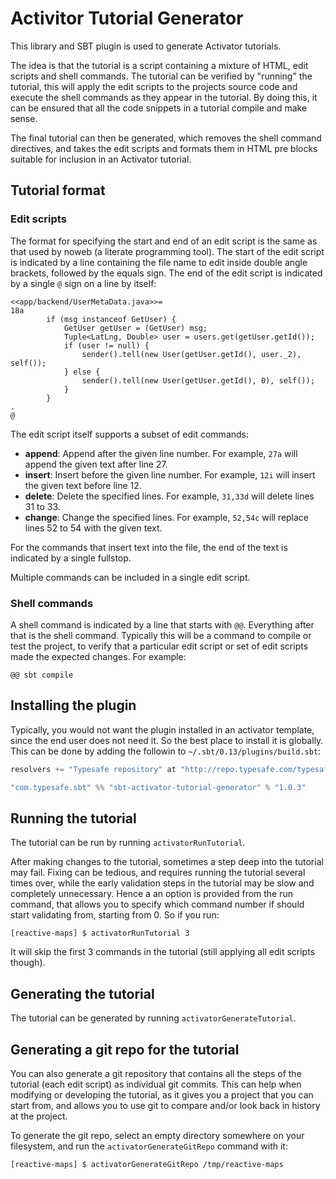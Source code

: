 # Activitor Tutorial Generator

This library and SBT plugin is used to generate Activator tutorials.

The idea is that the tutorial is a script containing a mixture of HTML, edit scripts and shell commands.  The tutorial can be verified by "running" the tutorial, this will apply the edit scripts to the projects source code and execute the shell commands as they appear in the tutorial.  By doing this, it can be ensured that all the code snippets in a tutorial compile and make sense.

The final tutorial can then be generated, which removes the shell command directives, and takes the edit scripts and formats them in HTML pre blocks suitable for inclusion in an Activator tutorial.

## Tutorial format

### Edit scripts

The format for specifying the start and end of an edit script is the same as that used by noweb (a literate programming tool).  The start of the edit script is indicated by a line containing the file name to edit inside double angle brackets, followed by the equals sign.  The end of the edit script is indicated by a single `@` sign on a line by itself:

```
<<app/backend/UserMetaData.java>>=
18a
        if (msg instanceof GetUser) {
            GetUser getUser = (GetUser) msg;
            Tuple<LatLng, Double> user = users.get(getUser.getId());
            if (user != null) {
                sender().tell(new User(getUser.getId(), user._2), self());
            } else {
                sender().tell(new User(getUser.getId(), 0), self());
            }
        }
.
@
```

The edit script itself supports a subset of edit commands:

* **append**: Append after the given line number.  For example, `27a` will append the given text after line 27.
* **insert**: Insert before the given line number.  For example, `12i` will insert the given text before line 12.
* **delete**: Delete the specified lines.  For example, `31,33d` will delete lines 31 to 33.
* **change**: Change the specified lines.  For example, `52,54c` will replace lines 52 to 54 with the given text.

For the commands that insert text into the file, the end of the text is indicated by a single fullstop.

Multiple commands can be included in a single edit script.

### Shell commands

A shell command is indicated by a line that starts with `@@`.  Everything after that is the shell command.  Typically this will be a command to compile or test the project, to verify that a particular edit script or set of edit scripts made the expected changes.  For example:

```
@@ sbt compile
```

## Installing the plugin

Typically, you would not want the plugin installed in an activator template, since the end user does not need it.  So the best place to install it is globally.  This can be done by adding the followin to `~/.sbt/0.13/plugins/build.sbt`:

```scala
resolvers += "Typesafe repository" at "http://repo.typesafe.com/typesafe/releases/"

"com.typesafe.sbt" %% "sbt-activator-tutorial-generator" % "1.0.3"
```

## Running the tutorial

The tutorial can be run by running `activatorRunTutorial`.

After making changes to the tutorial, sometimes a step deep into the tutorial may fail.  Fixing can be tedious, and requires running the tutorial several times over, while the early validation steps in the tutorial may be slow and completely unnecessary. Hence a an option is provided from the run command, that allows you to specify which command number if should start validating from, starting from 0.  So if you run:

    [reactive-maps] $ activatorRunTutorial 3

It will skip the first 3 commands in the tutorial (still applying all edit scripts though).

## Generating the tutorial

The tutorial can be generated by running `activatorGenerateTutorial`.

## Generating a git repo for the tutorial

You can also generate a git repository that contains all the steps of the tutorial (each edit script) as individual git commits.  This can help when modifying or developing the tutorial, as it gives you a project that you can start from, and allows you to use git to compare and/or look back in history at the project.

To generate the git repo, select an empty directory somewhere on your filesystem, and run the `activatorGenerateGitRepo` command with it:

    [reactive-maps] $ activatorGenerateGitRepo /tmp/reactive-maps

